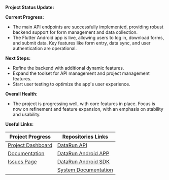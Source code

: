 **Project Status Update:**

**Current Progress:**
- The main API endpoints are successfully implemented, providing robust backend support for form management and data collection.
- The Flutter Android app is live, allowing users to log in, download forms, and submit data. Key features like form entry, data sync, and user authentication are operational.

**Next Steps:**
- Refine the backend with additional dynamic features.
- Expand the toolset for API management and project management features.
- Start user testing to optimize the app's user experience.

**Overall Health:**
- The project is progressing well, with core features in place. Focus is now on refinement and feature expansion, with an emphasis on stability and usability.

**Useful Links:**

| **Project Progress** | **Repositories Links** |
| --- | --- |
| [Project Dashboard](https://github.com/orgs/MassPro-NMCPYE/projects/1/views/1?pane=info) | [DataRun API](https://github.com/MassPro-NMCPYE/data-run-api) |
| [Documentation](https://masspro-nmcpye.github.io/data-run-docs/) | [DataRun Android APP](https://github.com/MassPro-NMCPYE/data-run-mobile) |
| [Issues Page](https://github.com/MassPro-NMCPYE/.github/issues) | [DataRun Android SDK](https://github.com/MassPro-NMCPYE/data-run-mobile-sdk) |
|  | [System Documentation](https://masspro-nmcpye.github.io/data-run-docs/) |

